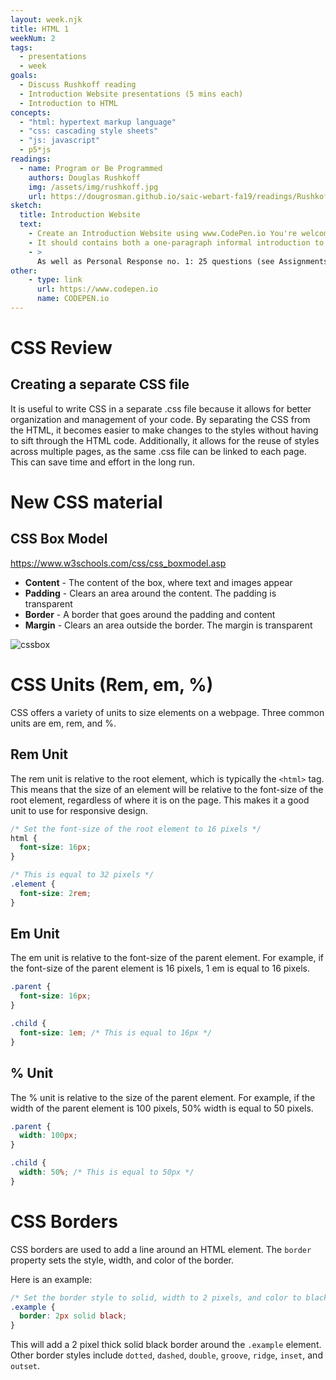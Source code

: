 ```yaml
---
layout: week.njk
title: HTML 1
weekNum: 2 
tags:
  - presentations
  - week
goals:
  - Discuss Rushkoff reading
  - Introduction Website presentations (5 mins each)
  - Introduction to HTML
concepts:
  - "html: hypertext markup language"
  - "css: cascading style sheets"
  - "js: javascript"
  - p5*js
readings: 
  - name: Program or Be Programmed
    authors: Douglas Rushkoff
    img: /assets/img/rushkoff.jpg
    url: https://dougrosman.github.io/saic-webart-fa19/readings/Rushkoff-Program_or_be_Programmed.pdf
sketch:
  title: Introduction Website
  text:
    - Create an Introduction Website using www.CodePen.io You're welcome to experiment with CSS and images as well.
    - It should contains both a one-paragraph informal introduction to yourself  
    - > 
      As well as Personal Response no. 1: 25 questions (see Assignments tab). 
other:
    - type: link
      url: https://www.codepen.io
      name: CODEPEN.io
---
```


# CSS Review

## Creating a separate CSS file

It is useful to write CSS in a separate .css file because it allows for better organization and management of your code. By separating the CSS from the HTML, it becomes easier to make changes to the styles without having to sift through the HTML code. Additionally, it allows for the reuse of styles across multiple pages, as the same .css file can be linked to each page. This can save time and effort in the long run.

# New CSS material

## CSS Box Model

https://www.w3schools.com/css/css_boxmodel.asp

- **Content** - The content of the box, where text and images appear
- **Padding** - Clears an area around the content. The padding is transparent
- **Border** - A border that goes around the padding and content
- **Margin** - Clears an area outside the border. The margin is transparent

![cssbox](/assets/img/css-box.png)

# CSS Units (Rem, em, %)

CSS offers a variety of units to size elements on a webpage. Three common units are em, rem, and %.

## Rem Unit

The rem unit is relative to the root element, which is typically the `<html>` tag. This means that the size of an element will be relative to the font-size of the root element, regardless of where it is on the page. This makes it a good unit to use for responsive design.

```css
/* Set the font-size of the root element to 16 pixels */
html {
  font-size: 16px;
}

/* This is equal to 32 pixels */
.element {
  font-size: 2rem;
}
```

## Em Unit

The em unit is relative to the font-size of the parent element. For example, if the font-size of the parent element is 16 pixels, 1 em is equal to 16 pixels.

```css
.parent {
  font-size: 16px;
}

.child {
  font-size: 1em; /* This is equal to 16px */
}
```

## % Unit

The % unit is relative to the size of the parent element. For example, if the width of the parent element is 100 pixels, 50% width is equal to 50 pixels.

```css
.parent {
  width: 100px;
}

.child {
  width: 50%; /* This is equal to 50px */
}
```

# CSS Borders

CSS borders are used to add a line around an HTML element. The `border` property sets the style, width, and color of the border.

Here is an example:

```css
/* Set the border style to solid, width to 2 pixels, and color to black */
.example {
  border: 2px solid black;
}
```

This will add a 2 pixel thick solid black border around the `.example` element. Other border styles include `dotted`, `dashed`, `double`, `groove`, `ridge`, `inset`, and `outset`.
